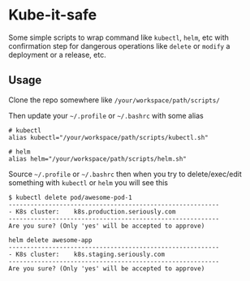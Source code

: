 # Kube-it-safe

Some simple scripts to wrap command like `kubectl`, `helm`, etc with confirmation step for dangerous operations like `delete` or `modify` a deployment or a release, etc.

## Usage

Clone the repo somewhere like `/your/workspace/path/scripts/`

Then update your `~/.profile` or `~/.bashrc` with some alias

```
# kubectl
alias kubectl="/your/workspace/path/scripts/kubectl.sh"

# helm
alias helm="/your/workspace/path/scripts/helm.sh"
```

Source `~/.profile` or `~/.bashrc` then when you try to delete/exec/edit something with `kubectl` or `helm` you will see this

```
$ kubectl delete pod/awesome-pod-1
----------------------------------------------------------
- K8s cluster:    k8s.production.seriously.com
----------------------------------------------------------
Are you sure? (Only 'yes' will be accepted to approve)
```

```
helm delete awesome-app
----------------------------------------------------------
- K8s cluster:    k8s.staging.seriously.com
----------------------------------------------------------
Are you sure? (Only 'yes' will be accepted to approve)
```
